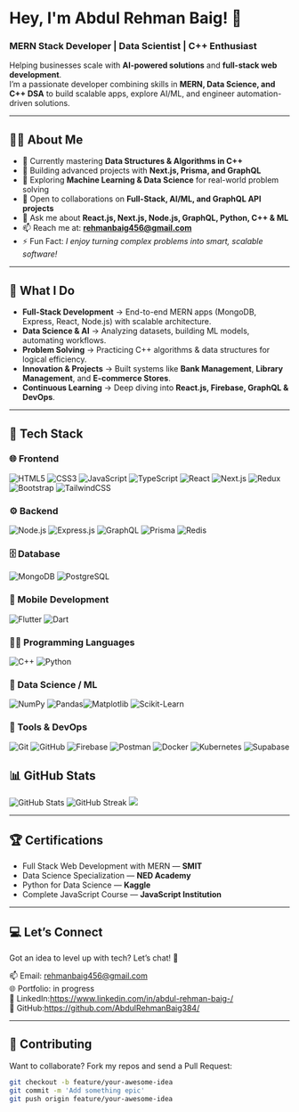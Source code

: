 # Hey, I'm Abdul Rehman Baig! 🚀  
### MERN Stack Developer | Data Scientist | C++ Enthusiast  

Helping businesses scale with **AI-powered solutions** and **full-stack web development**.  
I’m a passionate developer combining skills in **MERN, Data Science, and C++ DSA** to build scalable apps, explore AI/ML, and engineer automation-driven solutions.  

---

## 👨‍💻 About Me  

- 🔭 Currently mastering **Data Structures & Algorithms in C++**  
- 🚀 Building advanced projects with **Next.js, Prisma, and GraphQL**  
- 🤖 Exploring **Machine Learning & Data Science** for real-world problem solving  
- 🤝 Open to collaborations on **Full-Stack, AI/ML, and GraphQL API projects**  
- 💬 Ask me about **React.js, Next.js, Node.js, GraphQL, Python, C++ & ML**  
- 📫 Reach me at: **rehmanbaig456@gmail.com**  
- ⚡ Fun Fact: *I enjoy turning complex problems into smart, scalable software!*  

---

## 🌟 What I Do  

- **Full-Stack Development** → End-to-end MERN apps (MongoDB, Express, React, Node.js) with scalable architecture.  
- **Data Science & AI** → Analyzing datasets, building ML models, automating workflows.  
- **Problem Solving** → Practicing C++ algorithms & data structures for logical efficiency.  
- **Innovation & Projects** → Built systems like **Bank Management**, **Library Management**, and **E-commerce Stores**.  
- **Continuous Learning** → Deep diving into **React.js, Firebase, GraphQL & DevOps**.  

---

## 🚀 Tech Stack  

### 🌐 Frontend  
![HTML5](https://img.shields.io/badge/HTML5-E34F26?style=for-the-badge&logo=html5&logoColor=white) ![CSS3](https://img.shields.io/badge/CSS3-1572B6?style=for-the-badge&logo=css3&logoColor=white) ![JavaScript](https://img.shields.io/badge/JavaScript-F7DF1E?style=for-the-badge&logo=javascript&logoColor=black) ![TypeScript](https://img.shields.io/badge/TypeScript-007ACC?style=for-the-badge&logo=typescript&logoColor=white) ![React](https://img.shields.io/badge/React-20232A?style=for-the-badge&logo=react&logoColor=61DAFB) ![Next.js](https://img.shields.io/badge/Next.js-000000?style=for-the-badge&logo=next.js&logoColor=white) ![Redux](https://img.shields.io/badge/Redux-593D88?style=for-the-badge&logo=redux&logoColor=white) ![Bootstrap](https://img.shields.io/badge/Bootstrap-563D7C?style=for-the-badge&logo=bootstrap&logoColor=white) ![TailwindCSS](https://img.shields.io/badge/TailwindCSS-38B2AC?style=for-the-badge&logo=tailwind-css&logoColor=white)  

### ⚙️ Backend  
![Node.js](https://img.shields.io/badge/Node.js-43853D?style=for-the-badge&logo=node.js&logoColor=white)  ![Express.js](https://img.shields.io/badge/Express.js-000000?style=for-the-badge&logo=express&logoColor=white) ![GraphQL](https://img.shields.io/badge/GraphQL-E10098?style=for-the-badge&logo=graphql&logoColor=white) ![Prisma](https://img.shields.io/badge/Prisma-2D3748?style=for-the-badge&logo=prisma&logoColor=white) ![Redis](https://img.shields.io/badge/Redis-DC382D?style=for-the-badge&logo=redis&logoColor=white)  

### 🗄️ Database  
![MongoDB](https://img.shields.io/badge/MongoDB-4EA94B?style=for-the-badge&logo=mongodb&logoColor=white) ![PostgreSQL](https://img.shields.io/badge/PostgreSQL-316192?style=for-the-badge&logo=postgresql&logoColor=white)  


### 📱 Mobile Development  
![Flutter](https://img.shields.io/badge/Flutter-02569B?style=for-the-badge&logo=flutter&logoColor=white) ![Dart](https://img.shields.io/badge/Dart-0175C2?style=for-the-badge&logo=dart&logoColor=white)  


### 🧑‍💻 Programming Languages  
![C++](https://img.shields.io/badge/C++-00599C?style=for-the-badge&logo=cplusplus&logoColor=white) ![Python](https://img.shields.io/badge/Python-3776AB?style=for-the-badge&logo=python&logoColor=white)  


### 🔬 Data Science / ML  
![NumPy](https://img.shields.io/badge/NumPy-013243?style=for-the-badge&logo=numpy&logoColor=white) ![Pandas](https://img.shields.io/badge/Pandas-150458?style=for-the-badge&logo=pandas&logoColor=white)![Matplotlib](https://img.shields.io/badge/Matplotlib-11557c?style=for-the-badge&logo=plotly&logoColor=white) ![Scikit-Learn](https://img.shields.io/badge/Scikit--Learn-F7931E?style=for-the-badge&logo=scikitlearn&logoColor=white)
 


### 🔧 Tools & DevOps  
![Git](https://img.shields.io/badge/Git-F05032?style=for-the-badge&logo=git&logoColor=white) ![GitHub](https://img.shields.io/badge/GitHub-181717?style=for-the-badge&logo=github&logoColor=white) ![Firebase](https://img.shields.io/badge/Firebase-ffca28?style=for-the-badge&logo=firebase&logoColor=black) ![Postman](https://img.shields.io/badge/Postman-FF6C37?style=for-the-badge&logo=postman&logoColor=white) ![Docker](https://img.shields.io/badge/Docker-2496ED?style=for-the-badge&logo=docker&logoColor=white) ![Kubernetes](https://img.shields.io/badge/Kubernetes-326CE5?style=for-the-badge&logo=kubernetes&logoColor=white) ![Supabase](https://img.shields.io/badge/Supabase-3ECF8E?style=for-the-badge&logo=supabase&logoColor=white)  



## 📊 GitHub Stats  
  <img src="https://github-readme-stats.vercel.app/api?username=AbdulRehmanBaig384&show_icons=true&theme=radical" alt="GitHub Stats" />
  <img src="https://github-readme-streak-stats.herokuapp.com/?user=AbdulRehmanBaig384&theme=radical" alt="GitHub Streak" />
  <img src="https://github-readme-stats.vercel.app/api/top-langs/?username=AbdulRehmanBaig384&layout=compact&theme=radical" />

---

## 🏆 Certifications  

- Full Stack Web Development with MERN — **SMIT**  
- Data Science Specialization — **NED Academy**  
- Python for Data Science — **Kaggle**  
- Complete JavaScript Course — **JavaScript Institution**  

---

## 💻 Let’s Connect  

Got an idea to level up with tech? Let’s chat! 🚀  

📫 Email: rehmanbaig456@gmail.com  
🌐 Portfolio: in progress <br>
💼 LinkedIn:https://www.linkedin.com/in/abdul-rehman-baig-/ <Br>
🐙 GitHub:https://github.com/AbdulRehmanBaig384/

---

## 📜 Contributing  

Want to collaborate? Fork my repos and send a Pull Request:  

```bash
git checkout -b feature/your-awesome-idea
git commit -m 'Add something epic'
git push origin feature/your-awesome-idea
